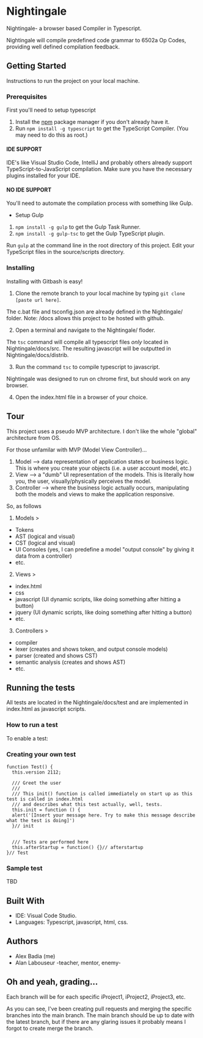 # Nightingale
Nightingale- a browser based Compiler in Typescript.

Nightingale will compile predefined code grammar to 6502a Op Codes, providing well defined compilation feedback.

## Getting Started

Instructions to run the project on your local machine.

### Prerequisites

First you'll need to setup typescript

1. Install the [npm](https://www.npmjs.org/) package manager if you don't already have it.
2. Run `npm install -g typescript` to get the TypeScript Compiler. (You may need to do this as root.)

#### IDE SUPPORT

IDE's like Visual Studio Code, IntelliJ and probably others already support TypeScript-to-JavaScript compilation.
Make sure you have the necessary plugins installed for your IDE.

#### NO IDE SUPPORT

You'll need to automate the compilation process with something like Gulp.

- Setup Gulp
1. `npm install -g gulp` to get the Gulp Task Runner.
1. `npm install -g gulp-tsc` to get the Gulp TypeScript plugin.

Run `gulp` at the command line in the root directory of this project.
Edit your TypeScript files in the source/scripts directory.

### Installing

Installing with Gitbash is easy!

1. Clone the remote branch to your local machine by typing `git clone [paste url here]`.

The c.bat file and tsconfig.json are already defined in the Nightingale/ folder.
Note: /docs allows this project to be hosted with github.

2. Open a terminal and navigate to the Nightingale/ floder.

The `tsc` command will compile all typescript files *only* located in Nightingale/docs/src.
The resulting javascript will be outputted in Nightingale/docs/distrib.

3. Run the command `tsc` to compile typescript to javascript.

Nightingale was designed to run on chrome first, but should work on any browser.

4. Open the index.html file in a browser of your choice.

## Tour

This project uses a pseudo MVP architecture. I don't like the whole "global" architecture from OS.

For those unfamilar with MVP (Model View Controller)...

1. Model --> data representation of application states or business logic. This is where you create your objects (i.e. a user account model, etc.)
2. View --> a "dumb" UI representation of the models. This is literally how you, the user, visually/physically perceives the model.
3. Controller --> where the business logic actually occurs, manipulating both the models and views to make the application responsive.

So, as follows

1. Models >
  - Tokens
  - AST (logical and visual)
  - CST (logical and visual)
  - UI Consoles (yes, I can predefine a model "output console" by giving it data from a controller)
  - etc.
2. Views > 
  - index.html
  - css
  - javascript (UI dynamic scripts, like doing something after hitting a button)
  - jquery (UI dynamic scripts, like doing something after hitting a button)
  - etc.
3. Controllers >
  - compiler
  - lexer (creates and shows token, and output console models)
  - parser (created and shows CST)
  - semantic analysis (creates and shows AST)
  - etc.

## Running the tests

All tests are located in the Nightingale/docs/test and are implemented in index.html as javascript scripts.

### How to run a test

To enable a test:

### Creating your own test

```
function Test() {
  this.version 2112;

  /// Greet the user
  ///
  /// This init() function is called immediately on start up as this test is called in index.html
  /// and describes what this test actually, well, tests.
  this.init = function () {
  alert('[Insert your message here. Try to make this message describe what the test is doing]')
  }// init


  /// Tests are performed here
  this.afterStartup = function() {}// afterstartup
}// Test

```

### Sample test

TBD

## Built With

- IDE: Visual Code Studio.
- Languages: Typescript, javascript, html, css.

## Authors
- Alex Badia (me)
- Alan Labouseur -teacher, mentor, enemy-

## Oh and yeah, grading...

  Each branch will be for each specific iProject1, iProject2, iProject3, etc.

  As you can see, I've been creating pull requests and merging the specific branches into the main branch.
  The main branch should be up to date with the latest branch, but if there are any glaring issues it probably means I forgot to create merge the branch.

